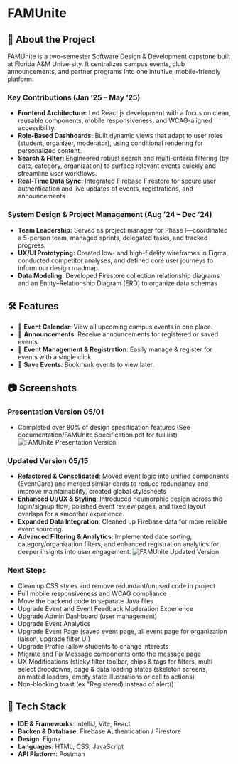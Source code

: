# **FAMUnite**

## 🚀 About the Project

FAMUnite is a two-semester Software Design & Development capstone built at Florida A&M University. It centralizes campus events, club announcements, and partner programs into one intuitive, mobile-friendly platform.

### Key Contributions (Jan ’25 – May ’25)
- **Frontend Architecture:** Led React.js development with a focus on clean, reusable components, mobile responsiveness, and WCAG-aligned accessibility.  
- **Role-Based Dashboards:** Built dynamic views that adapt to user roles (student, organizer, moderator), using conditional rendering for personalized content.  
- **Search & Filter:** Engineered robust search and multi-criteria filtering (by date, category, organization) to surface relevant events quickly and streamline user workflows.  
- **Real-Time Data Sync:** Integrated Firebase Firestore for secure user authentication and live updates of events, registrations, and announcements.  

### System Design & Project Management (Aug ’24 – Dec ’24)
- **Team Leadership:** Served as project manager for Phase I—coordinated a 5-person team, managed sprints, delegated tasks, and tracked progress.  
- **UX/UI Prototyping:** Created low- and high-fidelity wireframes in Figma, conducted competitor analyses, and defined core user journeys to inform our design roadmap.  
- **Data Modeling:** Developed Firestore collection relationship diagrams and an Entity–Relationship Diagram (ERD) to organize data schemas

## 🛠️ Features
- 📅 **Event Calendar**: View all upcoming campus events in one place.
- 🔔 **Announcements**: Receive announcements for registered or saved events.
- 📌 **Event Management & Registration**: Easily manage & register for events with a single click.
- 💾 **Save Events**: Bookmark events to view later.



## 📷 Screenshots

### Presentation Version 05/01
- Completed over 80% of design specification features (See documentation/FAMUnite Specification.pdf for full list)
![FAMUnite Presentation Version](documentation/FAMUnitePresentationVersion.gif)

### Updated Version 05/15
- **Refactored & Consolidated**: Moved event logic into unified components (EventCard) and merged similar cards to reduce redundancy and improve maintainability, created global stylesheets
- **Enhanced UI/UX & Styling**: Introduced neumorphic design across the login/signup flow, polished event review pages, and fixed layout overlaps for a smoother experience.
- **Expanded Data Integration**: Cleaned up Firebase data for more reliable event sourcing.
- **Advanced Filtering & Analytics**: Implemented date sorting, category/organization filters, and enhanced registration analytics for deeper insights into user engagement.
![FAMUnite Updated Version](documentation/FAMUniteUpdate0515.gif)

### Next Steps
- Clean up CSS styles and remove redundant/unused code in project
- Full mobile responsiveness and WCAG compliance
- Move the backend code to separate Java files
- Upgrade Event and Event Feedback Moderation Experience
- Upgrade Admin Dashboard (user management)
- Upgrade Event Analytics 
- Upgrade Event Page (saved event page, all event page for organization liaison, upgrade filter UI)
- Upgrade Profile (allow students to change interests
- Migrate and Fix Message components onto the message page
- UX Modifications (sticky filter toolbar, chips & tags for filters, multi select dropdowns, page & data loading states (skeleton screens, animated loaders, empty state illustrations or call to actions)
- Non-blocking toast (ex "Registered) instead of alert()


## 🧰 Tech Stack
- **IDE & Frameworks**: IntelliJ, Vite, React
- **Backen & Database**: Firebase Authentication / Firestore
- **Design**: Figma
- **Languages**: HTML, CSS, JavaScript
- **API Platform**: Postman

